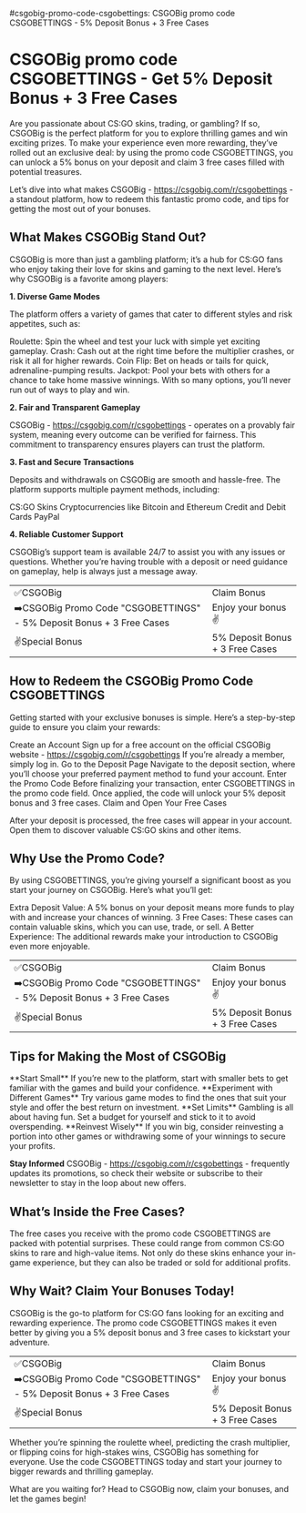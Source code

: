 #csgobig-promo-code-csgobettings: CSGOBig	promo code CSGOBETTINGS -	5% Deposit Bonus + 3 Free Cases
<h1>CSGOBig	promo code CSGOBETTINGS -	Get 5% Deposit Bonus + 3 Free Cases</h1>

Are you passionate about CS:GO skins, trading, or gambling? If so, CSGOBig is the perfect platform for you to explore thrilling games and win exciting prizes. To make your experience even more rewarding, they’ve rolled out an exclusive deal: by using the promo code CSGOBETTINGS, you can unlock a 5% bonus on your deposit and claim 3 free cases filled with potential treasures.

Let’s dive into what makes CSGOBig - https://csgobig.com/r/csgobettings - a standout platform, how to redeem this fantastic promo code, and tips for getting the most out of your bonuses.

<h2>What Makes CSGOBig Stand Out?</h2>

CSGOBig is more than just a gambling platform; it’s a hub for CS:GO fans who enjoy taking their love for skins and gaming to the next level. Here’s why CSGOBig is a favorite among players:

**1. Diverse Game Modes**

The platform offers a variety of games that cater to different styles and risk appetites, such as:

Roulette: Spin the wheel and test your luck with simple yet exciting gameplay.
Crash: Cash out at the right time before the multiplier crashes, or risk it all for higher rewards.
Coin Flip: Bet on heads or tails for quick, adrenaline-pumping results.
Jackpot: Pool your bets with others for a chance to take home massive winnings.
With so many options, you’ll never run out of ways to play and win.

**2. Fair and Transparent Gameplay**

CSGOBig - https://csgobig.com/r/csgobettings - operates on a provably fair system, meaning every outcome can be verified for fairness. This commitment to transparency ensures players can trust the platform.

**3. Fast and Secure Transactions**

Deposits and withdrawals on CSGOBig are smooth and hassle-free. The platform supports multiple payment methods, including:

CS:GO Skins
Cryptocurrencies like Bitcoin and Ethereum
Credit and Debit Cards
PayPal

**4. Reliable Customer Support**

CSGOBig’s support team is available 24/7 to assist you with any issues or questions. Whether you’re having trouble with a deposit or need guidance on gameplay, help is always just a message away.

<table>
  <tr>
    <td>✅CSGOBig</td>
    <td>Claim Bonus</td>
  </tr>
  <tr>
    <td>➡️CSGOBig Promo Code "CSGOBETTINGS" - 5% Deposit Bonus + 3 Free Cases</td>
    <td>Enjoy your bonus✌️</td>
  </tr>
  <tr>
    <td>✌️Special Bonus</td>
    <td>5% Deposit Bonus + 3 Free Cases</td>
  </tr>
</table>


<h2>How to Redeem the CSGOBig Promo Code CSGOBETTINGS</h2>

Getting started with your exclusive bonuses is simple. Here’s a step-by-step guide to ensure you claim your rewards:

Create an Account
Sign up for a free account on the official CSGOBig website - https://csgobig.com/r/csgobettings If you’re already a member, simply log in.
Go to the Deposit Page
Navigate to the deposit section, where you’ll choose your preferred payment method to fund your account.
Enter the Promo Code
Before finalizing your transaction, enter CSGOBETTINGS in the promo code field. Once applied, the code will unlock your 5% deposit bonus and 3 free cases.
Claim and Open Your Free Cases

After your deposit is processed, the free cases will appear in your account. Open them to discover valuable CS:GO skins and other items.

<h2>Why Use the Promo Code?</h2>
By using CSGOBETTINGS, you’re giving yourself a significant boost as you start your journey on CSGOBig. Here’s what you’ll get:

Extra Deposit Value: A 5% bonus on your deposit means more funds to play with and increase your chances of winning.
3 Free Cases: These cases can contain valuable skins, which you can use, trade, or sell.
A Better Experience: The additional rewards make your introduction to CSGOBig even more enjoyable.

<table>
  <tr>
    <td>✅CSGOBig</td>
    <td>Claim Bonus</td>
  </tr>
  <tr>
    <td>➡️CSGOBig Promo Code "CSGOBETTINGS" - 5% Deposit Bonus + 3 Free Cases</td>
    <td>Enjoy your bonus✌️</td>
  </tr>
  <tr>
    <td>✌️Special Bonus</td>
    <td>5% Deposit Bonus + 3 Free Cases</td>
  </tr>
</table>

<h2>Tips for Making the Most of CSGOBig</h2>
**Start Small**
If you’re new to the platform, start with smaller bets to get familiar with the games and build your confidence.
**Experiment with Different Games**
Try various game modes to find the ones that suit your style and offer the best return on investment.
**Set Limits**
Gambling is all about having fun. Set a budget for yourself and stick to it to avoid overspending.
**Reinvest Wisely**
If you win big, consider reinvesting a portion into other games or withdrawing some of your winnings to secure your profits.

**Stay Informed**
CSGOBig - https://csgobig.com/r/csgobettings - frequently updates its promotions, so check their website or subscribe to their newsletter to stay in the loop about new offers.

<h2>What’s Inside the Free Cases?</h2>
The free cases you receive with the promo code CSGOBETTINGS are packed with potential surprises. These could range from common CS:GO skins to rare and high-value items. Not only do these skins enhance your in-game experience, but they can also be traded or sold for additional profits.

<h2>Why Wait? Claim Your Bonuses Today!</h2>
CSGOBig is the go-to platform for CS:GO fans looking for an exciting and rewarding experience. The promo code CSGOBETTINGS makes it even better by giving you a 5% deposit bonus and 3 free cases to kickstart your adventure.

<table>
  <tr>
    <td>✅CSGOBig</td>
    <td>Claim Bonus</td>
  </tr>
  <tr>
    <td>➡️CSGOBig Promo Code "CSGOBETTINGS" - 5% Deposit Bonus + 3 Free Cases</td>
    <td>Enjoy your bonus✌️</td>
  </tr>
  <tr>
    <td>✌️Special Bonus</td>
    <td>5% Deposit Bonus + 3 Free Cases</td>
  </tr>
</table>

Whether you’re spinning the roulette wheel, predicting the crash multiplier, or flipping coins for high-stakes wins, CSGOBig has something for everyone. Use the code CSGOBETTINGS today and start your journey to bigger rewards and thrilling gameplay.

What are you waiting for? Head to CSGOBig now, claim your bonuses, and let the games begin!
